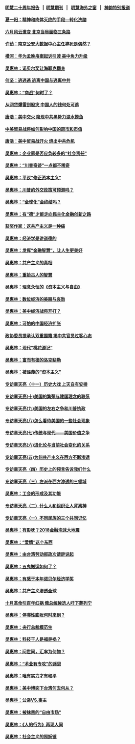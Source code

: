 #### [明慧二十周年报告](https://github.com/gfw-breaker/mh-reports/blob/master/README.md?t=07141937) &nbsp;&nbsp;|&nbsp;&nbsp;[明慧期刊](https://github.com/gfw-breaker/mh-qikan) &nbsp;&nbsp;|&nbsp;&nbsp; [明慧海外之窗](https://github.com/gfw-breaker/mh-news/blob/master/README.md?t=07141937) &nbsp;&nbsp;|&nbsp;&nbsp; [神韵特别报道](https://github.com/gfw-breaker/mh-news/blob/master/shenyun.md?t=07141937) 

#### [夏一阳：精神和肉体灭绝的手段—转化洗脑](../pages/nsc423/n11368250.md?t=07141937) 

#### [六月风云激变 北京当局面临三条路](../pages/nsc423/n11313668.md?t=07141937) 

#### [许茹：南京公安大数据中心主任猝死是偶然？](../pages/nsc423/n11064744.md?t=07141937) 

#### [横河：华为孟晚舟案起诉引渡 美中角力升级](../pages/nsc423/n11027230.md?t=07141937) 

#### [吴惠林：诺贝尔奖让海耶克翻身](../pages/nsc423/n10890049.md?t=07141937) 

#### [何坚：逃逃逃 逃离中国与逃离中共](../pages/nsc423/n10592891.md?t=07141937) 

#### [吴惠林：“商战”何时了？](../pages/nsc423/n10573558.md?t=07141937) 

#### [从网贷爆雷到股灾 中国人的钱何处可逃](../pages/nsc423/n10572800.md?t=07141937) 

#### [唐浩：美中交火 隐现中共黑势力混水摸鱼](../pages/nsc423/n10544040.md?t=07141937) 

#### [中美贸易战将如何影响中国的房市和币值](../pages/nsc423/n10543697.md?t=07141937) 

#### [唐浩：美中贸易战开火 烧出中共危机](../pages/nsc423/n10540126.md?t=07141937) 

#### [吴惠林：企业家是否应负较多的“社会责任”](../pages/nsc423/n10535022.md?t=07141937) 

#### [吴惠林：“川普奇迹”一点都不稀奇](../pages/nsc423/n10512808.md?t=07141937) 

#### [吴惠林：平议“修正资本主义”](../pages/nsc423/n10495724.md?t=07141937) 

#### [吴惠林：川普的外交政策可预测吗？](../pages/nsc423/n10462387.md?t=07141937) 

#### [吴惠林：“全球化”会终结吗？](../pages/nsc423/n10452838.md?t=07141937) 

#### [吴惠林：有“德”才能走向民主化金融创新之路](../pages/nsc423/n10432292.md?t=07141937) 

#### [获奖作家：这共产主义是一种癌](../pages/nsc423/n10431541.md?t=07141937) 

#### [吴惠林：经济学是讲道德的](../pages/nsc423/n10398014.md?t=07141937) 

#### [吴惠林：发挥“金融智慧”，让人生更美好](../pages/nsc423/n10375019.md?t=07141937) 

#### [吴惠林：共产主义的真相](../pages/nsc423/n10351394.md?t=07141937) 

#### [吴惠林：重拾古人的智慧](../pages/nsc423/n10337691.md?t=07141937) 

#### [吴惠林：理念永恒的《资本主义与自由》](../pages/nsc423/n10316274.md?t=07141937) 

#### [吴惠林：数位经济的美丽与哀愁](../pages/nsc423/n10292946.md?t=07141937) 

#### [吴惠林：美中经济战将开打？](../pages/nsc423/n10258825.md?t=07141937) 

#### [吴惠林：可怕的中国经济扩张](../pages/nsc423/n10219147.md?t=07141937) 

#### [政协委员提承认双重国籍 揭中共官员过客心态](../pages/nsc423/n10208809.md?t=07141937) 

#### [吴惠林：现代“桃花源记”](../pages/nsc423/n10185234.md?t=07141937) 

#### [吴惠林：富而有德的洛克斐勒](../pages/nsc423/n10142264.md?t=07141937) 

#### [吴惠林：被诬蔑的“资本主义”](../pages/nsc423/n10124816.md?t=07141937) 

#### [专访章天亮（十一）历史大戏 上天自有安排](../pages/nsc423/n10094905.md?t=07141937) 

#### [专访章天亮(十)美国的繁荣与建国理念的联系](../pages/nsc423/n10094899.md?t=07141937) 

#### [专访章天亮(九)美国的左右之争和川普执政](../pages/nsc423/n10094889.md?t=07141937) 

#### [专访章天亮(八)怎么看待美国的一些社会现象](../pages/nsc423/n10094857.md?t=07141937) 

#### [专访章天亮(七)传统与现代——美国价值之争](../pages/nsc423/n10093140.md?t=07141937) 

#### [专访章天亮(六)进化论与当前社会变化的关系](../pages/nsc423/n10092036.md?t=07141937) 

#### [专访章天亮(五)为何共产主义在西方不断渗透](../pages/nsc423/n10083620.md?t=07141937) 

#### [专访章天亮（四）历史上的预言告诉我们什么](../pages/nsc423/n10083606.md?t=07141937) 

#### [专访章天亮（三）左派在西方渗透的三领域](../pages/nsc423/n10081115.md?t=07141937) 

#### [吴惠林：工会的形成及其功能](../pages/nsc423/n10080633.md?t=07141937) 

#### [专访章天亮（二）什么人和组织让人背离神](../pages/nsc423/n10076637.md?t=07141937) 

#### [专访章天亮（一）不同民族的三个共同记忆](../pages/nsc423/n10074188.md?t=07141937) 

#### [吴惠林：有影呒？2018金融泡沫大地震](../pages/nsc423/n10040534.md?t=07141937) 

#### [吴惠林：“爱情”这个东西](../pages/nsc423/n10019423.md?t=07141937) 

#### [吴惠林：由台湾劳动部政次请辞说起](../pages/nsc423/n9979679.md?t=07141937) 

#### [吴惠林：五鬼搬运如何了？](../pages/nsc423/n9925338.md?t=07141937) 

#### [吴惠林：有感于本年诺贝尔经济学奖](../pages/nsc423/n9871883.md?t=07141937) 

#### [吴惠林：共产主义渗透全球](../pages/nsc423/n9812748.md?t=07141937) 

#### [十月革命引百年红祸 俄总统候选人吁下葬列宁](../pages/nsc423/n9810182.md?t=07141937) 

#### [吴惠林：停滞性膨胀何时来到？](../pages/nsc423/n9764136.md?t=07141937) 

#### [吴惠林：央行总裁模范生](../pages/nsc423/n9728134.md?t=07141937) 

#### [吴惠林：科技于人是福是祸？](../pages/nsc423/n9672982.md?t=07141937) 

#### [吴惠林：问世间，汇率为何物？](../pages/nsc423/n9621788.md?t=07141937) 

#### [吴惠林：“术业有专攻”的迷思](../pages/nsc423/n9580363.md?t=07141937) 

#### [吴惠林：唯有实力才有和平](../pages/nsc423/n9529599.md?t=07141937) 

#### [吴惠林：美中博奕下台湾何去何从？](../pages/nsc423/n9483598.md?t=07141937) 

#### [吴惠林：公亲VS.事主](../pages/nsc423/n9425637.md?t=07141937) 

#### [吴惠林：被抹黑的“自由市场”](../pages/nsc423/n9351545.md?t=07141937) 

#### [吴惠林：《人的行为》再现人间](../pages/nsc423/n9296339.md?t=07141937) 

#### [吴惠林：社会主义的照妖镜](../pages/nsc423/n9243460.md?t=07141937) 

